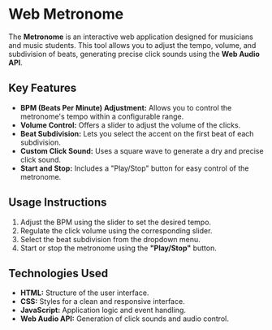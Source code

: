 # Web Metronome
The **Metronome** is an interactive web application designed for musicians and music students. This tool allows you to adjust the tempo, volume, and subdivision of beats, generating precise click sounds using the **Web Audio API**.

## Key Features
- **BPM (Beats Per Minute) Adjustment:** Allows you to control the metronome's tempo within a configurable range.
- **Volume Control:** Offers a slider to adjust the volume of the clicks.
- **Beat Subdivision:** Lets you select the accent on the first beat of each subdivision.
- **Custom Click Sound:** Uses a square wave to generate a dry and precise click sound.
- **Start and Stop:** Includes a "Play/Stop" button for easy control of the metronome.

## Usage Instructions
1. Adjust the BPM using the slider to set the desired tempo.
2. Regulate the click volume using the corresponding slider.
3. Select the beat subdivision from the dropdown menu.
4. Start or stop the metronome using the **"Play/Stop"** button.

## Technologies Used
- **HTML:** Structure of the user interface.
- **CSS:** Styles for a clean and responsive interface.
- **JavaScript:** Application logic and event handling.
- **Web Audio API:** Generation of click sounds and audio control.
